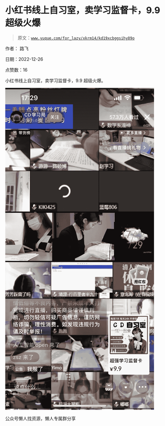 # 小红书线上自习室，卖学习监督卡，9.9 超级火爆

> 原文：[`www.yuque.com/for_lazy/xkrm14/kd19xcbggsihy89o`](https://www.yuque.com/for_lazy/xkrm14/kd19xcbggsihy89o)

作者： 路飞

日期：2022-12-26

点赞数：16

小红书线上自习室，卖学习监督卡，9.9 超级火爆。

![](img/0b0de4f2369983076e1919849fffdc28.png)

公众号懒人找资源，懒人专属群分享

